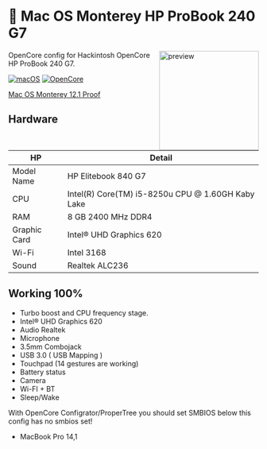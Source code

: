 
#  Mac OS Monterey HP ProBook 240 G7
<img align="right" src="https://outletclick.com/media/catalog/product/cache/15/image/9df78eab33525d08d6e5fb8d27136e95/6/e/6eb20ear_.png" width="200px" alt="preview">

OpenCore config for Hackintosh OpenCore HP ProBook 240 G7.

[![macOS](https://img.shields.io/badge/macos-monterey-brightgreen.svg)](https://support.apple.com/en-us/HT211683)
[![OpenCore](https://img.shields.io/badge/OpenCore-0.7.7-9cf)](https://github.com/acidanthera/OpenCorePkg)

[Mac OS Monterey 12.1 Proof](https://i.imgur.com/hLVxbfj.png)

</details>


## Hardware

| **HP** | Detail                                                  |
| ------------------- | ------------------------------------------- |
| Model Name      | HP Elitebook 840 G7      |
| CPU              | Intel(R) Core(TM) i5-8250u CPU @ 1.60GH Kaby Lake             |
| RAM           | 8 GB 2400 MHz DDR4    |
| Graphic Card | Intel® UHD Graphics 620                     |
| Wi-Fi             | Intel 3168 |
| Sound       | Realtek ALC236                       |

## Working 100% 

- Turbo boost and CPU frequency stage.
- Intel® UHD Graphics 620
- Audio Realtek
- Microphone
- 3.5mm Combojack
- USB 3.0 ( USB Mapping )
- Touchpad (14 gestures are working)
- Battery status
- Camera
- Wi-FI + BT
- Sleep/Wake


With OpenCore Configrator/ProperTree you should set SMBIOS below this config has no smbios set!
  - MacBook Pro 14,1
